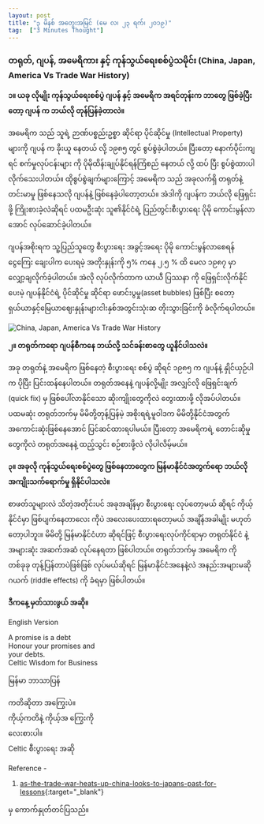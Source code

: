 ```yaml
---
layout: post
title: "၃ မိနစ် အတွေးအမြင် (မေ လ၊ ၂၃ ရက်၊ ၂၀၁၉)"
tag:  ["3 Minutes Thought"]
---
```


###  တရုတ်, ဂျပန်, အမေရိကား နှင့်  ကုန်သွယ်ရေးစစ်ပွဲသမိုင်း (China, Japan, America Vs Trade War History)
**၁။ ယခု လိုမျိုး  ကုန်သွယ်ရေးစစ်ပွဲ ဂျပန် နှင့် အမေရိက အရင်တုန်းက ဘာတွေ ဖြစ်ခဲ့ပြီးတော့  ဂျပန် က ဘယ်လို တုန်ပြန်ခဲ့တာလဲ။**

အမေရိက သည်  သူရဲ့ ဉာဏ်ပစ္စည်းဥစ္စာ ဆိုင်ရာ  ပိုင်ဆိုင်မှု  (Intellectual Property) များကို ဂျပန် က ခိုးယူ နေတယ် လို့   ၁၉၈၅  တွင်   စွပ်စွဲခဲ့ပါတယ်။
ပြီးတော့ နောက်ပိုင်းကျရင် စက်မှုလုပ်ငန်းများ ကို ပိုမိုထိန်းချုပ်နိုင်ရန်ကြံစည် နေတယ် လို့ ထပ် ပြီး စွပ်စွဲထားပါလိုက်သေးပါတယ်။
ထိုစွပ်စွဲချက်များကြောင့် အမေရိက သည် အခုလက်ရှိ တရုတ်နဲ့ တင်းမာမှု ဖြစ်နေသလို ဂျပန်နဲ့ ဖြစ်နေခဲ့ပါတော့တယ်။
အဲဒါကို ဂျပန်က ဘယ်လို ဖြေရှင်းဖို့ ကြိုးစားခဲ့လဲဆိုရင် ပထမဦးဆုံး သူ၏နိုင်ငံရဲ့ ပြည်တွင်းစီးပွားရေး ပိုမို ကောင်းမွန်လာအောင် လုပ်ဆောင်ခဲ့ပါတယ်။

<!-- more -->
ဂျပန်အစိုးရက သူ့ပြည်သူတွေ စီးပွားရေး အခွင့်အရေး ပိုမို ကောင်းမွန်လာစေရန် ငွေကြေး ချေးပါက ပေးရမဲ့ အတိုးနှုန်းကို ၅% ကနေ ၂.၅ % ထိ မေလ ၁၉၈၇ မှာ လျှော့ချလိုက်ခဲ့ပါတယ်။
အဲလို လုပ်လိုက်တာက ယာယီ ပြဿနာ ကို ဖြေရှင်းလိုက်နိုင်ပေးမဲ့  ဂျပန်နိုင်ငံရဲ့ ပိုင်ဆိုင်မှု ဆိုင်ရာ
 ဖောင်းပွမှု(asset bubbles) ဖြစ်ပြီး စတော့ရှယ်ယာနှင့်မြေယာဈေးနှုန်းများငါးနှစ်အတွင်းသုံးဆ တိုးသွားခြင်းကို ခံလိုက်ရပါတယ်။


<img src="http://drive.google.com/uc?export=view&id=1_4tZOqdeZFSdr_-8R2X6h7o53n0mFQA1" alt="China, Japan, America Vs Trade War History">

**၂။  တရုတ်ကရော ဂျပန်စီကနေ ဘယ်လို့ သင်ခန်းစာတွေ ယူနိင်ပါသလဲ။**

အခု တရုတ်နဲ့ အမေရိက ဖြစ်နေတဲ့ စီးပွားရေး စစ်ပွဲ ဆိုရင် ၁၉၈၅ က ဂျပန်နဲ့ နှိုင်ယှဉ်ပါက ပိုပြီး ပြင်းထန်နေပါတယ်။
တရုတ်အနေနဲ့ ဂျပန်လို့မျိုး အလျှင်လို ဖြေရှင်းချက် (quick fix) မှ ဖြစ်ပေါ်လာနိုင်သော ဆိုးကျိုးတွေကိုလဲ တွေးထားဖို့ လိုအပ်ပါတယ်။
ပထမဆုံး တရုတ်ဘက်မှ မိမိတို့တုန့်ပြန်မဲ့ အစိုးရရဲ့မူဝါဒက မိမိတို့နိုင်ငံအတွက် အကောင်းဆုံးဖြစ်နေအောင် ပြင်ဆင်ထားရပါမယ်။
ပြီးတော့  အမေရိကရဲ့ တောင်းဆိုမှုတွေကိုလဲ တရုတ်အနေနဲ့ ထည့်သွင်း စဉ်စားဖို့လဲ လိုပါလိမ့်မယ်။

**၃။  အခုလို ကုန်သွယ်ရေးစစ်ပွဲတွေ ဖြစ်နေတာတွေက မြန်မာနိုင်ငံအတွက်ရော ဘယ်လိုအကျိုးသက်ရောက်မှု ရှိနိုင်ပါသလဲ။**


စာဖတ်သူများလဲ သိတဲ့အတိုင်းပင် အခုအချိန်မှာ စီးပွားရေး လုပ်တော့မယ် ဆိုရင် ကိုယ့်နိုင်ငံမှာ ဖြစ်ပျက်နေတာလေး ကိုပဲ အလေးပေးထားရတော့မယ် အချိန်အခါမျိုး မဟုတ်တော့ပါဘူး။
မိမိတို့ မြန်မာနိုင်ငံဟာ ဆိုရင်ဖြင့် စီးပွားရေးလုပ်ကိုင်ရာမှာ တရုတ်နိုင်ငံ နဲ့ အများဆုံး အဆက်အဆံ လုပ်နေရတာ ဖြစ်ပါတယ်။
တရုတ်ဘက်မှ အမေရိက ကို တစ်ခုခု တုန့်ပြန်တာပဲဖြစ်ဖြစ်  လုပ်မယ်ဆိုရင် မြန်မာနိုင်ငံအနေနဲ့လဲ အနည်းအများမဆို ဂယက် (riddle effects) ကို ခံရမှာ ဖြစ်ပါတယ်။


**ဒီကနေ့ မှတ်သားဖွယ် အဆို။**

English Version

A promise is a debt<br />
Honour your promises and<br />
your debts.<br />
Celtic Wisdom for Business

မြန်မာ ဘာသာပြန်

ကတိဆိုတာ အကြွေးပဲ။<br />
ကိုယ့်ကတိနဲ့ ကိုယ့်အ ကြွေးကို<br />
လေးစားပါ။<br />
Celtic စီးပွားရေး အဆို


Reference -
1. [as-the-trade-war-heats-up-china-looks-to-japans-past-for-lessons](https://www.economist.com/finance-and-economics/2019/05/21/as-the-trade-war-heats-up-china-looks-to-japans-past-for-lessons){:target="_blank"}

 မှ ကောက်နှုတ်တင်ပြသည်။
